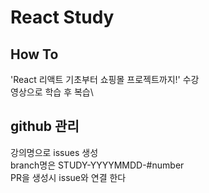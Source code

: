 # React Study
## How To
'React 리액트 기초부터 쇼핑몰 프로젝트까지!' 수강\
영상으로 학습 후 복습\

## github 관리
강의명으로 issues 생성\
branch명은 STUDY-YYYYMMDD-#number\
PR을 생성시 issue와 연결 한다